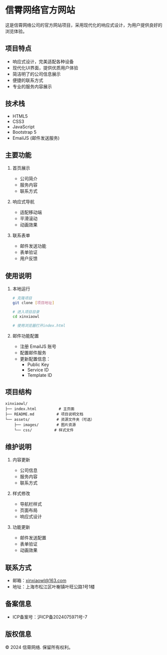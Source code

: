 # 信霄网络官方网站

这是信霄网络公司的官方网站项目，采用现代化的响应式设计，为用户提供良好的浏览体验。

## 项目特点

- 响应式设计，完美适配各种设备
- 现代化UI界面，提供优质用户体验
- 简洁明了的公司信息展示
- 便捷的联系方式
- 专业的服务内容展示

## 技术栈

- HTML5
- CSS3
- JavaScript
- Bootstrap 5
- EmailJS (邮件发送服务)

## 主要功能

1. 首页展示
   - 公司简介
   - 服务内容
   - 联系方式

2. 响应式导航
   - 适配移动端
   - 平滑滚动
   - 动画效果

3. 联系表单
   - 邮件发送功能
   - 表单验证
   - 用户反馈

## 使用说明

1. 本地运行
   ```bash
   # 克隆项目
   git clone [项目地址]

   # 进入项目目录
   cd xinxiaowl

   # 使用浏览器打开index.html
   ```

2. 邮件功能配置
   - 注册 EmailJS 账号
   - 配置邮件服务
   - 更新配置信息：
     - Public Key
     - Service ID
     - Template ID

## 项目结构

```
xinxiaowl/
├── index.html          # 主页面
├── README.md          # 项目说明文档
└── assets/            # 资源文件夹（可选）
    ├── images/        # 图片资源
    └── css/          # 样式文件
```

## 维护说明

1. 内容更新
   - 公司信息
   - 服务内容
   - 联系方式

2. 样式修改
   - 导航栏样式
   - 页面布局
   - 响应式设计

3. 功能更新
   - 邮件发送配置
   - 表单验证
   - 动画效果

## 联系方式

- 邮箱：xinxiaowl@163.com
- 地址：上海市松江区叶榭镇叶旺公路1号1楼

## 备案信息

- ICP备案号：沪ICP备2024075971号-7

## 版权信息

© 2024 信霄网络. 保留所有权利。 